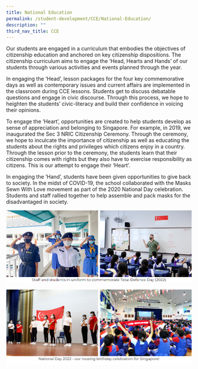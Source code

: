 ```yaml
---
title: National Education
permalink: /student-development/CCE/National-Education/
description: ""
third_nav_title: CCE
---
```

Our students are engaged in a curriculum that embodies the objectives of citizenship education and anchored on key citizenship dispositions. The citizenship curriculum aims to engage the ‘Head, Hearts and Hands’ of our students through various activities and events planned through the year.

In engaging the ‘Head’, lesson packages for the four key commemorative days as well as contemporary issues and current affairs are implemented in the classroom during CCE lessons. Students get to discuss debatable questions and engage in civic discourse. Through this process, we hope to heighten the students’ civic-literacy and build their confidence in voicing their opinions.

To engage the ‘Heart’, opportunities are created to help students develop as sense of appreciation and belonging to Singapore. For example, in 2019, we inaugurated the Sec 3 NRIC Citizenship Ceremony. Through the ceremony, we hope to inculcate the importance of citizenship as well as educating the students about the rights and privileges which citizens enjoy in a country. Through the lesson prior to the ceremony, the students learn that their citizenship comes with rights but they also have to exercise responsibility as citizens. This is our attempt to engage their ‘Heart’.

In engaging the ‘Hand’, students have been given opportunities to give back to society. In the midst of COVID-19, the school collaborated with the Masks Sewn With Love movement as part of the 2020 National Day celebration. Students and staff rallied together to help assemble and pack masks for the disadvantaged in society.

![](/images/Student%20Development/CCE/National%20Education/N1.png)

![](/images/Student%20Development/CCE/National%20Education/N2.png)
